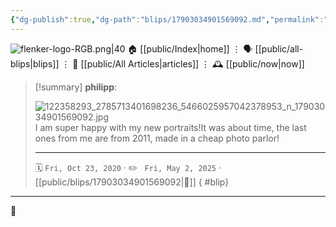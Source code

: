 ```yaml
---
{"dg-publish":true,"dg-path":"blips/17903034901569092.md","permalink":"/blips/17903034901569092/","title":"philipp on instagram @ 2020-10-23"}
---
```



<div class="transclusion internal-embed is-loaded"><div class="markdown-embed">




![flenker-logo-RGB.png|40](/img/user/attachments/flenker-logo-RGB.png)
🏠 [[public/Index\|home]]  ⋮ 🗣️ [[public/all-blips\|blips]] ⋮  📝 [[public/All Articles\|articles]]  ⋮ 🕰️ [[public/now\|now]]


</div></div>


> [!summary] **philipp**:
>
> ![122358293_2785713401698236_5466025957042378953_n_17903034901569092.jpg](/img/user/attachments/122358293_2785713401698236_5466025957042378953_n_17903034901569092.jpg)
> I am super happy with my new portraits!It was about time, the last ones from me are from 2011, made in a cheap photo parlor!
> - - -
>
> 🗓️ <code>Fri, Oct 23, 2020</code>  · ✏️ <code> Fri, May 2, 2025</code>  · [[public/blips/17903034901569092\|🔗]]
{ #blip}


- - -

 👾
